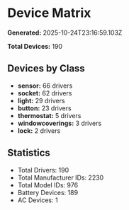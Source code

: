 # Device Matrix

**Generated:** 2025-10-24T23:16:59.103Z

**Total Devices:** 190

## Devices by Class

- **sensor:** 66 drivers
- **socket:** 62 drivers
- **light:** 29 drivers
- **button:** 23 drivers
- **thermostat:** 5 drivers
- **windowcoverings:** 3 drivers
- **lock:** 2 drivers

## Statistics

- Total Drivers: 190
- Total Manufacturer IDs: 2230
- Total Model IDs: 976
- Battery Devices: 189
- AC Devices: 1
